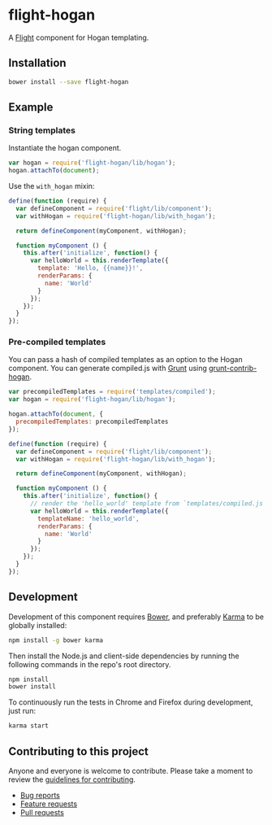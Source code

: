 # flight-hogan

A [Flight](https://github.com/flightjs/flight) component for Hogan templating.

## Installation

```bash
bower install --save flight-hogan
```

## Example

### String templates

Instantiate the hogan component.

```javascript
var hogan = require('flight-hogan/lib/hogan');
hogan.attachTo(document);
```

Use the `with_hogan` mixin:

```javascript
define(function (require) {
  var defineComponent = require('flight/lib/component');
  var withHogan = require('flight-hogan/lib/with_hogan');

  return defineComponent(myComponent, withHogan);

  function myComponent () {
    this.after('initialize', function() {
      var helloWorld = this.renderTemplate({
        template: 'Hello, {{name}}!',
        renderParams: {
          name: 'World'
        }
      });
    });
  }
});
```

### Pre-compiled templates

You can pass a hash of compiled templates as an option to the Hogan component. You can generate
compiled.js with [Grunt](http://gruntjs.com/) using [grunt-contrib-hogan](https://github.com/vanetix/grunt-contrib-hogan).

```javascript
var precompiledTemplates = require('templates/compiled');
var hogan = require('flight-hogan/lib/hogan');

hogan.attachTo(document, {
  precompiledTemplates: precompiledTemplates
});
```

```javascript
define(function (require) {
  var defineComponent = require('flight/lib/component');
  var withHogan = require('flight-hogan/lib/with_hogan');

  return defineComponent(myComponent, withHogan);

  function myComponent () {
    this.after('initialize', function() {
      // render the 'hello_world' template from `templates/compiled.js`
      var helloWorld = this.renderTemplate({
        templateName: 'hello_world',
        renderParams: {
          name: 'World'
        }
      });
    });
  }
});
```

## Development

Development of this component requires [Bower](http://bower.io), and preferably
[Karma](http://karma-runner.github.io) to be globally installed:

```bash
npm install -g bower karma
```

Then install the Node.js and client-side dependencies by running the following
commands in the repo's root directory.

```bash
npm install
bower install
```

To continuously run the tests in Chrome and Firefox during development, just run:

```bash
karma start
```

## Contributing to this project

Anyone and everyone is welcome to contribute. Please take a moment to
review the [guidelines for contributing](CONTRIBUTING.md).

* [Bug reports](CONTRIBUTING.md#bugs)
* [Feature requests](CONTRIBUTING.md#features)
* [Pull requests](CONTRIBUTING.md#pull-requests)
